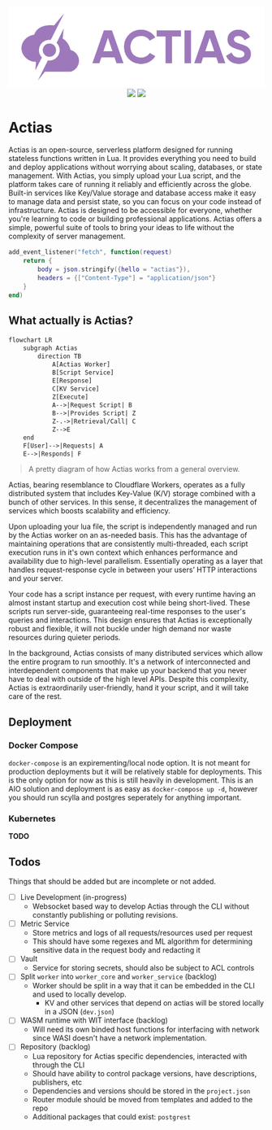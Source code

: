 <p align="center">
	<img width="550" src="https://raw.githubusercontent.com/JSH32/actias/master/.github/assets/banner.png"><br>
	<img src="https://img.shields.io/badge/contributions-welcome-orange.svg">
	<img src="https://img.shields.io/badge/Made%20with-%E2%9D%A4-ff69b4?logo=love">
</p>

# Actias
Actias is an open-source, serverless platform designed for running stateless functions written in Lua. It provides everything you need to build and deploy applications without worrying about scaling, databases, or state management. With Actias, you simply upload your Lua script, and the platform takes care of running it reliably and efficiently across the globe. Built-in services like Key/Value storage and database access make it easy to manage data and persist state, so you can focus on your code instead of infrastructure. Actias is designed to be accessible for everyone, whether you're learning to code or building professional applications. Actias offers a simple, powerful suite of tools to bring your ideas to life without the complexity of server management.

```lua
add_event_listener("fetch", function(request)
    return {
        body = json.stringify({hello = "actias"}),
        headers = {["Content-Type"] = "application/json"}
    }
end)
```

## What actually is Actias?
```mermaid
flowchart LR
    subgraph Actias
        direction TB
            A[Actias Worker]
            B[Script Service]
            E[Response]
            C[KV Service]
            Z[Execute]
            A-->|Request Script| B
            B-->|Provides Script| Z
            Z-.->|Retrieval/Call| C
            Z-->E
    end
    F[User]-->|Requests| A
    E-->|Responds| F
```
> A pretty diagram of how Actias works from a general overview.

Actias, bearing resemblance to Cloudflare Workers, operates as a fully distributed system that includes Key-Value (K/V) storage combined with a bunch of other services. In this sense, it decentralizes the management of services which boosts scalability and efficiency. 

Upon uploading your lua file, the script is independently managed and run by the Actias worker on an as-needed basis. This has the advantage of maintaining operations that are consistently multi-threaded, each script execution runs in it's own context which enhances performance and availability due to high-level parallelism. Essentially operating as a layer that handles request-response cycle in between your users’ HTTP interactions and your server. 

Your code has a script instance per request, with every runtime having an almost instant startup and execution cost while being short-lived. These scripts run server-side, guaranteeing real-time responses to the user's queries and interactions. This design ensures that Actias is exceptionally robust and flexible, it will not buckle under high demand nor waste resources during quieter periods.

In the background, Actias consists of many distributed services which allow the entire program to run smoothly. It's a network of interconnected and interdependent components that make up your backend that you never have to deal with outside of the high level APIs. Despite this complexity, Actias is extraordinarily user-friendly, hand it your script, and it will take care of the rest.

## Deployment
### Docker Compose
`docker-compose` is an expirementing/local node option. It is not meant for production deployments but it will be relatively stable for deployments. This is the only option for now as this is still heavily in development. This is an AIO solution and deployment is as easy as `docker-compose up -d`, however you should run scylla and postgres seperately for anything important.
### Kubernetes
**TODO**

## Todos
Things that should be added but are incomplete or not added.
- [ ] Live Development (in-progress)
  - Websocket based way to develop Actias through the CLI without constantly publishing or polluting revisions.
- [ ] Metric Service
  - Store metrics and logs of all requests/resources used per request
  - This should have some regexes and ML algorithm for determining sensitive data in the request body and redacting it
- [ ] Vault
  - Service for storing secrets, should also be subject to ACL controls
- [ ] Split `worker` into `worker_core` and `worker_service` (backlog)
  - Worker should be split in a way that it can be embedded in the CLI and used to locally develop.
    - KV and other services that depend on actias will be stored locally in a JSON (`dev.json`)
- [ ] WASM runtime with WIT interface (backlog)
  - Will need its own binded host functions for interfacing with network since WASI doesn't have a network implementation.
- [ ] Repository (backlog)
  - Lua repository for Actias specific dependencies, interacted with through the CLI
  - Should have ability to control package versions, have descriptions, publishers, etc
  - Dependencies and versions should be stored in the `project.json`
  - Router module should be moved from templates and added to the repo
  - Additional packages that could exist: `postgrest`
